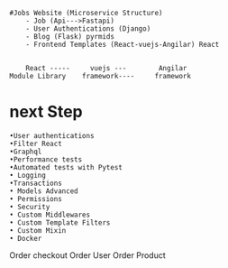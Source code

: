 
    #Jobs Website (Microservice Structure) 
        - Job (Api--->Fastapi)
        - User Authentications (Django)
        - Blog (Flask) pyrmids
        - Frontend Templates (React-vuejs-Angilar) React
        

        React -----     vuejs ---        Angilar
    Module Library    framework----     framework

# next Step    
    •User authentications
    •Filter React
    •Graphql
    •Performance tests
    •Automated tests with Pytest
    • Logging 
    •Transactions 
    • Models Advanced 
    • Permissions 
    • Security 
    • Custom Middlewares
    • Custom Template Filters 
    • Custom Mixin
    • Docker 


Order checkout
Order User
Order Product
    



